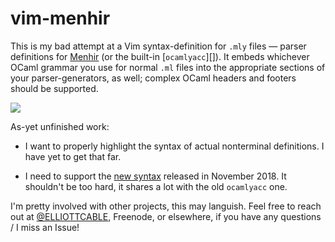vim-menhir
==========
This is my bad attempt at a Vim syntax-definition for `.mly` files — parser definitions for
[Menhir][] (or the built-in [`ocamlyacc`][]). It embeds whichever OCaml grammar you use for normal
`.ml` files into the appropriate sections of your parser-generators, as well; complex OCaml headers
and footers should be supported.

![](http://ell.io/iT9fn36+?.png)

As-yet unfinished work:

 - I want to properly highlight the syntax of actual nonterminal definitions. I have yet to get that
     far.

 - I need to support the [new syntax](https://sympa.inria.fr/sympa/arc/menhir/2018-11/msg00000.html)
     released in November 2018. It shouldn't be too hard, it shares a lot with the old `ocamlyacc`
     one.

I'm pretty involved with other projects, this may languish. Feel free to reach out at
[@ELLIOTTCABLE][], Freenode, or elsewhere, if you have any questions / I miss an Issue!

   [Menhir]: <http://gallium.inria.fr/~fpottier/menhir/> "An LR(1) parser-generator for OCaml"
   [ocamlyacc]: <http://caml.inria.fr/pub/docs/manual-ocaml/lexyacc.html#sec278>
   [@ELLIOTTCABLE]: <https://twitter.com/ELLIOTTCABLE> "ELLIOTTCABLE on Twitter"

